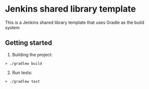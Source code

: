 # Jenkins shared library template

This is a Jenkins shared library template that uses Gradle as the build system

## Getting started

1. Building the project:
```
> ./gradlew build
```

2. Run tests:
```
> ./gradlew test
```